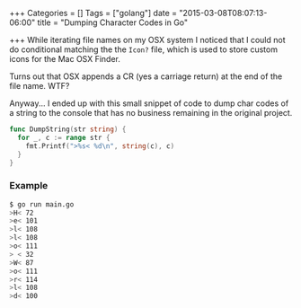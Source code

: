 +++
Categories = []
Tags = ["golang"]
date = "2015-03-08T08:07:13-06:00"
title = "Dumping Character Codes in Go"

+++
While iterating file names on my OSX system I noticed that I could not do conditional matching the the `Icon?` file, which is used to store custom icons for the Mac OSX Finder.

Turns out that OSX appends a CR (yes a carriage return) at the end of the file name.  WTF?

Anyway... I ended up with this small snippet of code to dump char codes of a string to the console that has no business remaining in the original project.
<!--more-->

~~~ go
func DumpString(str string) {
  for _, c := range str {
    fmt.Printf(">%s< %d\n", string(c), c)
  }
}
~~~

### Example

~~~ bash
$ go run main.go
>H< 72
>e< 101
>l< 108
>l< 108
>o< 111
> < 32
>W< 87
>o< 111
>r< 114
>l< 108
>d< 100
~~~
